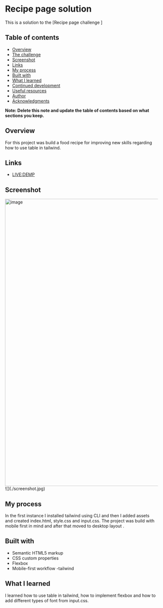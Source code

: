 # Recipe page solution

This is a solution to the [Recipe page challenge ]

## Table of contents

  - [Overview](#overview)
  - [The challenge](#the-challenge)
  - [Screenshot](#screenshot)
  - [Links](#links)
  - [My process](#my-process)
  - [Built with](#built-with)
  - [What I learned](#what-i-learned)
  - [Continued development](#continued-development)
  - [Useful resources](#useful-resources)
  - [Author](#author)
  - [Acknowledgments](#acknowledgments)

**Note: Delete this note and update the table of contents based on what sections you keep.**

## Overview

For this project was build a food recipe for improving new skills regarding how to use table in tailwind.

## Links
- [LIVE:DEMP](https://miron-silviu.github.io/main-recipe/)

## Screenshot
<img width="946" alt="image" src="https://github.com/user-attachments/assets/8bcf18c3-0d43-4cef-b881-0dffc564dec7">
![](./screenshot.jpg)


## My process

In the first instance I installed tailwind using CLI and then I added assets and created index.html, style.css and input.css. The project was build with mobile first in mind and after that moved to desktop layout .

## Built with

- Semantic HTML5 markup
- CSS custom properties
- Flexbox
- Mobile-first workflow
  -tailwind

## What I learned

I learned how to use table in tailwind, how to implement flexbox and how to add different types of font from input.css.
